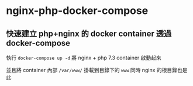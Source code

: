 # nginx-php-docker-compose
## 快速建立 php+nginx 的 docker container 透過 docker-compose
執行 ``docker-compose up -d`` 將 nginx + php 7.3 container 啟動起來

並且將 container 內部 ``/var/www/`` 掛載到目錄下的 ``www`` 同時 nginx 的根目錄也是此
